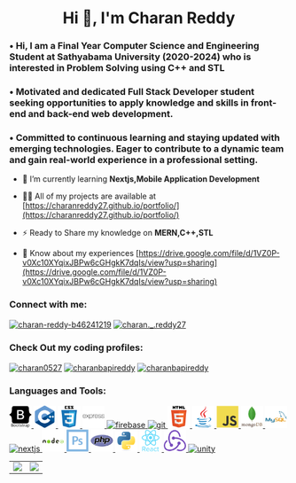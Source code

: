 <h1 align="center">Hi 👋, I'm Charan Reddy</h1>
<h3 align="left">• Hi, I am a Final Year Computer Science and Engineering Student at Sathyabama University (2020-2024) who is interested in Problem Solving using C++ and STL </h3>
<h3 align="left">• Motivated and dedicated Full Stack Developer student seeking opportunities to apply knowledge and skills in front-end and back-end web development. </h3>
<h3 align="left">• Committed to continuous learning and staying updated with emerging technologies. Eager to contribute to a dynamic team and gain real-world experience in a professional setting.</h3>

- 🌱 I’m currently learning **Nextjs,Mobile Application Development**

- 👨‍💻 All of my projects are available at [https://charanreddy27.github.io/portfolio/](https://charanreddy27.github.io/portfolio/)

- ⚡ Ready to Share my knowledge on **MERN,C++,STL**

- 📄 Know about my experiences [https://drive.google.com/file/d/1VZ0P-v0Xc10XYqixJBPw6cGHgkK7dqIs/view?usp=sharing](https://drive.google.com/file/d/1VZ0P-v0Xc10XYqixJBPw6cGHgkK7dqIs/view?usp=sharing)

<h3 align="left">Connect with me:</h3>
<p align="left">
<a href="https://linkedin.com/in/charan-reddy-b46241219" target="blank"><img align="center" src="https://raw.githubusercontent.com/rahuldkjain/github-profile-readme-generator/master/src/images/icons/Social/linked-in-alt.svg" alt="charan-reddy-b46241219" height="30" width="40" /></a>
<a href="https://instagram.com/charan._.reddy27" target="blank"><img align="center" src="https://raw.githubusercontent.com/rahuldkjain/github-profile-readme-generator/master/src/images/icons/Social/instagram.svg" alt="charan._.reddy27" height="30" width="40" /></a>

</p>
<h3 align="left">Check Out my coding profiles:</h3>
<p align="left">
  <a href="https://www.codechef.com/users/charan0527" target="blank"><img align="center" src="https://cdn.jsdelivr.net/npm/simple-icons@3.1.0/icons/codechef.svg" alt="charan0527" height="30" width="40" /></a>
<a href="https://www.leetcode.com/charanbapireddy" target="blank"><img align="center" src="https://raw.githubusercontent.com/rahuldkjain/github-profile-readme-generator/master/src/images/icons/Social/leet-code.svg" alt="charanbapireddy" height="30" width="40" /></a>
<a href="https://auth.geeksforgeeks.org/user/charanbapireddy" target="blank"><img align="center" src="https://raw.githubusercontent.com/rahuldkjain/github-profile-readme-generator/master/src/images/icons/Social/geeks-for-geeks.svg" alt="charanbapireddy" height="30" width="40" /></a>
 </p>

<h3 align="left">Languages and Tools:</h3>
<p align="left"> <a href="https://getbootstrap.com" target="_blank" rel="noreferrer"> <img src="https://raw.githubusercontent.com/devicons/devicon/master/icons/bootstrap/bootstrap-plain-wordmark.svg" alt="bootstrap" width="40" height="40"/> </a> <a href="https://www.w3schools.com/cpp/" target="_blank" rel="noreferrer"> <img src="https://raw.githubusercontent.com/devicons/devicon/master/icons/cplusplus/cplusplus-original.svg" alt="cplusplus" width="40" height="40"/> </a> <a href="https://www.w3schools.com/css/" target="_blank" rel="noreferrer"> <img src="https://raw.githubusercontent.com/devicons/devicon/master/icons/css3/css3-original-wordmark.svg" alt="css3" width="40" height="40"/> </a> <a href="https://expressjs.com" target="_blank" rel="noreferrer"> <img src="https://raw.githubusercontent.com/devicons/devicon/master/icons/express/express-original-wordmark.svg" alt="express" width="40" height="40"/> </a> <a href="https://firebase.google.com/" target="_blank" rel="noreferrer"> <img src="https://www.vectorlogo.zone/logos/firebase/firebase-icon.svg" alt="firebase" width="40" height="40"/> </a> <a href="https://git-scm.com/" target="_blank" rel="noreferrer"> <img src="https://www.vectorlogo.zone/logos/git-scm/git-scm-icon.svg" alt="git" width="40" height="40"/> </a> <a href="https://www.w3.org/html/" target="_blank" rel="noreferrer"> <img src="https://raw.githubusercontent.com/devicons/devicon/master/icons/html5/html5-original-wordmark.svg" alt="html5" width="40" height="40"/> </a> <a href="https://www.java.com" target="_blank" rel="noreferrer"> <img src="https://raw.githubusercontent.com/devicons/devicon/master/icons/java/java-original.svg" alt="java" width="40" height="40"/> </a> <a href="https://developer.mozilla.org/en-US/docs/Web/JavaScript" target="_blank" rel="noreferrer"> <img src="https://raw.githubusercontent.com/devicons/devicon/master/icons/javascript/javascript-original.svg" alt="javascript" width="40" height="40"/> </a> <a href="https://www.mongodb.com/" target="_blank" rel="noreferrer"> <img src="https://raw.githubusercontent.com/devicons/devicon/master/icons/mongodb/mongodb-original-wordmark.svg" alt="mongodb" width="40" height="40"/> </a> <a href="https://www.mysql.com/" target="_blank" rel="noreferrer"> <img src="https://raw.githubusercontent.com/devicons/devicon/master/icons/mysql/mysql-original-wordmark.svg" alt="mysql" width="40" height="40"/> </a> <a href="https://nextjs.org/" target="_blank" rel="noreferrer"> <img src="https://cdn.worldvectorlogo.com/logos/nextjs-2.svg" alt="nextjs" width="40" height="40"/> </a> <a href="https://nodejs.org" target="_blank" rel="noreferrer"> <img src="https://raw.githubusercontent.com/devicons/devicon/master/icons/nodejs/nodejs-original-wordmark.svg" alt="nodejs" width="40" height="40"/> </a> <a href="https://www.photoshop.com/en" target="_blank" rel="noreferrer"> <img src="https://raw.githubusercontent.com/devicons/devicon/master/icons/photoshop/photoshop-line.svg" alt="photoshop" width="40" height="40"/> </a> <a href="https://www.php.net" target="_blank" rel="noreferrer"> <img src="https://raw.githubusercontent.com/devicons/devicon/master/icons/php/php-original.svg" alt="php" width="40" height="40"/> </a> <a href="https://www.python.org" target="_blank" rel="noreferrer"> <img src="https://raw.githubusercontent.com/devicons/devicon/master/icons/python/python-original.svg" alt="python" width="40" height="40"/> </a> <a href="https://reactjs.org/" target="_blank" rel="noreferrer"> <img src="https://raw.githubusercontent.com/devicons/devicon/master/icons/react/react-original-wordmark.svg" alt="react" width="40" height="40"/> </a> <a href="https://redux.js.org" target="_blank" rel="noreferrer"> <img src="https://raw.githubusercontent.com/devicons/devicon/master/icons/redux/redux-original.svg" alt="redux" width="40" height="40"/> </a> <a href="https://unity.com/" target="_blank" rel="noreferrer"> <img src="https://www.vectorlogo.zone/logos/unity3d/unity3d-icon.svg" alt="unity" width="40" height="40"/> </a> </p>

<!--<p><img align="left" src="https://github-readme-stats.vercel.app/api/top-langs?username=charanreddy27&show_icons=true&locale=en&layout=compact" alt="charanreddy27" /></p>

 <p>&nbsp;<img align="center" src="https://github-readme-stats.vercel.app/api?username=charanreddy27&show_icons=true&locale=en" alt="charanreddy27" /></p> 

<p><img align="center" src="https://github-readme-streak-stats.herokuapp.com/?user=charanreddy27&" alt="charanreddy27" /></p> -->

<div align="center"> 

<table><tr><td valign="left" width="50%">

<img src="https://github-readme-streak-stats.herokuapp.com/?user=abhishekmani12&theme=algolia" style="width: 100%" align="left" />

</td><td valign="right" width="50%">

<img src="https://github-readme-stats.vercel.app/api/top-langs/?username=abhishekmani12&layout=compact&theme=algolia" align="right" style="width: 100%" />

</td></tr></table> 
</div>
